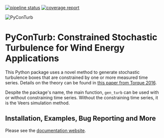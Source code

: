 [![pipeline status](https://gitlab.windenergy.dtu.dk/rink/pyconturb/badges/master/pipeline.svg)](https://gitlab.windenergy.dtu.dk/rink/pyconturb/commits/master)
[![coverage report](https://gitlab.windenergy.dtu.dk/rink/pyconturb/badges/master/coverage.svg)](https://gitlab.windenergy.dtu.dk/rink/pyconturb/commits/master)

![PyConTurb](https://gitlab.windenergy.dtu.dk/rink/pyconturb/raw/master/docs/logo.png)

# PyConTurb: Constrained Stochastic Turbulence for Wind Energy Applications

This Python package uses a novel method to generate stochastic turbulence boxes
that are constrained by one or more measured time series. Details on the theory
can be found in [this paper from Torque 2016](https://iopscience.iop.org/article/10.1088/1742-6596/1037/6/062032/meta).

Despite the package's name, the main function, `gen_turb` can be used with or
without constraining time series. Without the constraining time series, it is
the Veers simulation method.

## Installation, Examples, Bug Reporting and More

Please see the [documentation website](https://rink.pages.windenergy.dtu.dk/pyconturb/).
